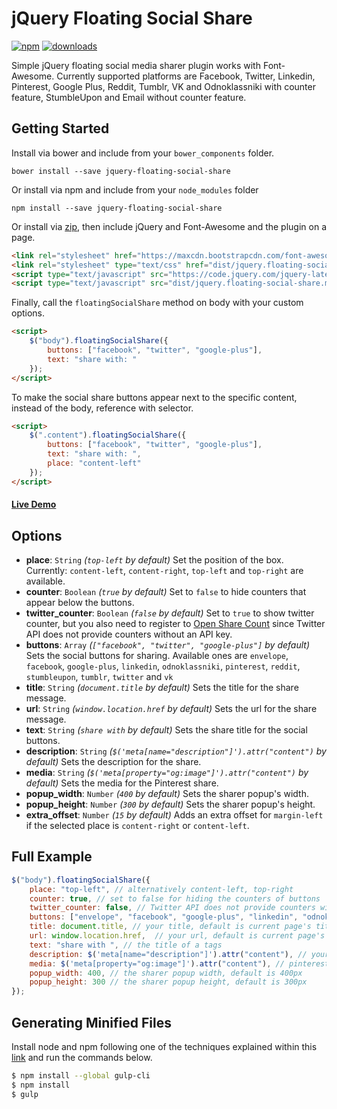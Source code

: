 jQuery Floating Social Share
================================

[![npm][npm-image]][npm-url] [![downloads][downloads-image]][npm-url]

Simple jQuery floating social media sharer plugin works with Font-Awesome. Currently supported platforms are Facebook, Twitter, Linkedin, Pinterest, Google Plus, Reddit, Tumblr, VK and Odnoklassniki with counter feature, StumbleUpon and Email without counter feature.

## Getting Started

Install via bower and include from your `bower_components` folder.

`bower install --save jquery-floating-social-share`

Or install via npm and include from your `node_modules` folder

`npm install --save jquery-floating-social-share`

Or install via <a target="_blank" href="https://github.com/ozdemirburak/jquery-floating-social-share/archive/master.zip">zip</a>, then include jQuery and Font-Awesome and the plugin on a page.

```html
<link rel="stylesheet" href="https://maxcdn.bootstrapcdn.com/font-awesome/4.6.2/css/font-awesome.min.css">
<link rel="stylesheet" type="text/css" href="dist/jquery.floating-social-share.min.css" />
<script type="text/javascript" src="https://code.jquery.com/jquery-latest.min.js"></script>
<script type="text/javascript" src="dist/jquery.floating-social-share.min.js"></script>
```

Finally, call the `floatingSocialShare` method on body with your custom options.

```html
<script>
	$("body").floatingSocialShare({
 		buttons: ["facebook", "twitter", "google-plus"],
        text: "share with: "
	});
</script>
```

To make the social share buttons appear next to the specific content, instead of the body, reference with selector.

```html
<script>
	$(".content").floatingSocialShare({
 		buttons: ["facebook", "twitter", "google-plus"],
        text: "share with: ",
        place: "content-left"
	});
</script>
```

#### [Live Demo](http://onlinealarmkur.com)

## Options

* **place**: `String` *(`top-left` by default)* Set the position of the box. Currently: `content-left`, `content-right`, `top-left` and `top-right` are available.
* **counter**: `Boolean` *(`true` by default)* Set to `false` to hide counters that appear below the buttons.
* **twitter_counter**: `Boolean` *(`false` by default)* Set to `true` to show twitter counter, but you also need to register to [Open Share Count](https://opensharecount.com/) since Twitter API does not provide counters without an API key.
* **buttons**: `Array` *(`["facebook", "twitter", "google-plus"]` by default)* Sets the social buttons for sharing. Available ones are `envelope`, `facebook`, `google-plus`, `linkedin`, `odnoklassniki`, `pinterest`, `reddit`, `stumbleupon`, `tumblr`, `twitter` and `vk`  
* **title**: `String` *(`document.title` by default)* Sets the title for the share message.
* **url**: `String` *(`window.location.href` by default)* Sets the url for the share message.
* **text**: `String` *(`share with` by default)* Sets the share title for the social buttons.
* **description**: `String` *(`$('meta[name="description"]').attr("content")` by default)* Sets the description for the share.
* **media**: `String` *(`$('meta[property="og:image"]').attr("content")` by default)* Sets the media for the Pinterest share.
* **popup_width**: `Number` *(`400` by default)* Sets the sharer popup's width.
* **popup_height**: `Number` *(`300` by default)* Sets the sharer popup's height.
* **extra_offset**: `Number` *(`15` by default)* Adds an extra offset for `margin-left` if the selected place is `content-right` or `content-left`.

## Full Example

```javascript
$("body").floatingSocialShare({
	place: "top-left", // alternatively content-left, top-right
    counter: true, // set to false for hiding the counters of buttons
    twitter_counter: false, // Twitter API does not provide counters without API key, register to https://opensharecount.com/
    buttons: ["envelope", "facebook", "google-plus", "linkedin", "odnoklassniki", "pinterest", "reddit", "stumbleupon", "tumblr", "twitter", "vk"], // all of the currently avalaible social buttons
    title: document.title, // your title, default is current page's title
    url: window.location.href,  // your url, default is current page's url
    text: "share with ", // the title of a tags
    description: $('meta[name="description"]').attr("content"), // your description, default is current page's description
    media: $('meta[property="og:image"]').attr("content"), // pinterest media
    popup_width: 400, // the sharer popup width, default is 400px
    popup_height: 300 // the sharer popup height, default is 300px
});
```

## Generating Minified Files

Install node and npm following one of the techniques explained within 
this [link](https://gist.github.com/isaacs/579814) and run the commands below.

``` bash
$ npm install --global gulp-cli
$ npm install
$ gulp
```

[downloads-image]: https://img.shields.io/npm/dm/jquery-floating-social-share.svg
[npm-image]: https://img.shields.io/npm/v/jquery-floating-social-share.svg
[npm-url]: https://www.npmjs.com/package/jquery-floating-social-share
